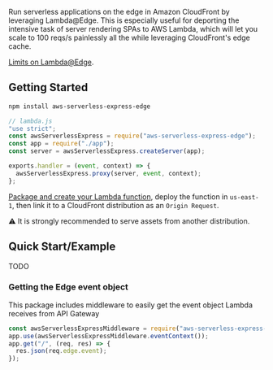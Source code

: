 Run serverless applications on the edge in Amazon CloudFront by leveraging Lambda@Edge. 
This is especially useful for deporting the intensive task of server rendering SPAs to AWS Lambda, which will let you scale to 100 reqs/s painlessly all the while leveraging CloudFront's edge cache.

[Limits on Lambda@Edge](https://docs.aws.amazon.com/AmazonCloudFront/latest/DeveloperGuide/cloudfront-limits.html#limits-lambda-at-edge).

## Getting Started

```bash
npm install aws-serverless-express-edge
```

```js
// lambda.js
"use strict";
const awsServerlessExpress = require("aws-serverless-express-edge");
const app = require("./app");
const server = awsServerlessExpress.createServer(app);

exports.handler = (event, context) => {
  awsServerlessExpress.proxy(server, event, context);
};
```

[Package and create your Lambda function](http://docs.aws.amazon.com/lambda/latest/dg/nodejs-create-deployment-pkg.html), deploy the function in `us-east-1`, then link it to a CloudFront distribution as an `Origin Request`.

:warning: It is strongly recommended to serve assets from another distribution.

## Quick Start/Example

TODO

### Getting the Edge event object

This package includes middleware to easily get the event object Lambda receives from API Gateway

```js
const awsServerlessExpressMiddleware = require("aws-serverless-express-edge/middleware");
app.use(awsServerlessExpressMiddleware.eventContext());
app.get("/", (req, res) => {
  res.json(req.edge.event);
});
```
